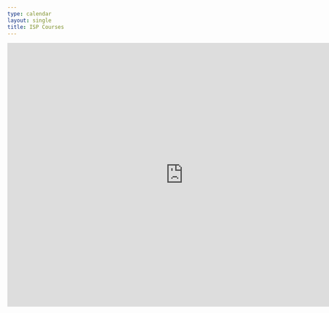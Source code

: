 ```yaml
---
type: calendar
layout: single
title: ISP Courses
---
```




<iframe src="https://calendar.google.com/calendar/embed?src=onngegtl1f4pe5nn55qnojft20%40group.calendar.google.com&ctz=Europe%2FMadrid" style="border: 0" width="800" height="600" frameborder="0" scrolling="no"></iframe>
</div>

